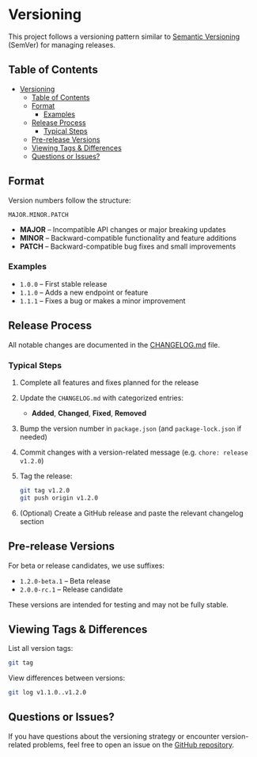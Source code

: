 # Versioning

This project follows a versioning pattern similar to [Semantic Versioning](https://semver.org/) (SemVer) for managing releases.

## Table of Contents

- [Versioning](#versioning)
  - [Table of Contents](#table-of-contents)
  - [Format](#format)
    - [Examples](#examples)
  - [Release Process](#release-process)
    - [Typical Steps](#typical-steps)
  - [Pre-release Versions](#pre-release-versions)
  - [Viewing Tags \& Differences](#viewing-tags--differences)
  - [Questions or Issues?](#questions-or-issues)

## Format

Version numbers follow the structure:

`MAJOR.MINOR.PATCH`

- **MAJOR** – Incompatible API changes or major breaking updates  
- **MINOR** – Backward-compatible functionality and feature additions  
- **PATCH** – Backward-compatible bug fixes and small improvements

### Examples

- `1.0.0` – First stable release  
- `1.1.0` – Adds a new endpoint or feature  
- `1.1.1` – Fixes a bug or makes a minor improvement

## Release Process

All notable changes are documented in the [CHANGELOG.md](CHANGELOG.md) file.

### Typical Steps

1. Complete all features and fixes planned for the release
2. Update the `CHANGELOG.md` with categorized entries:  
   - **Added**, **Changed**, **Fixed**, **Removed**
3. Bump the version number in `package.json` (and `package-lock.json` if needed)
4. Commit changes with a version-related message (e.g. `chore: release v1.2.0`)
5. Tag the release:

   ```bash
   git tag v1.2.0
   git push origin v1.2.0
   ```

6. (Optional) Create a GitHub release and paste the relevant changelog section

## Pre-release Versions

For beta or release candidates, we use suffixes:

- `1.2.0-beta.1` – Beta release  
- `2.0.0-rc.1` – Release candidate  

These versions are intended for testing and may not be fully stable.

## Viewing Tags & Differences

List all version tags:

```bash
git tag
```

View differences between versions:

```bash
git log v1.1.0..v1.2.0
```

## Questions or Issues?

If you have questions about the versioning strategy or encounter version-related problems, feel free to open an issue on the [GitHub repository](https://github.com/dileepadev/api.dileepa.dev/issues).

